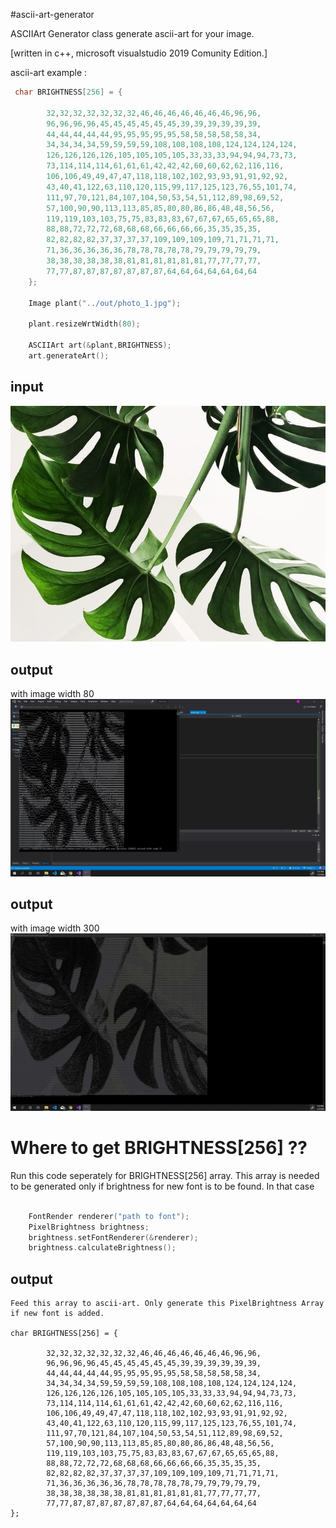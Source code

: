 #ascii-art-generator

ASCIIArt Generator class generate ascii-art for your image.

[written in c++, microsoft visualstudio 2019 Comunity Edition.]

ascii-art example :


```cpp
 char BRIGHTNESS[256] = {

        32,32,32,32,32,32,32,46,46,46,46,46,46,46,96,96,
        96,96,96,96,45,45,45,45,45,45,39,39,39,39,39,39,
        44,44,44,44,44,95,95,95,95,95,58,58,58,58,58,34,
        34,34,34,34,59,59,59,59,108,108,108,108,124,124,124,124,
        126,126,126,126,105,105,105,105,33,33,33,94,94,94,73,73,
        73,114,114,114,61,61,61,42,42,42,60,60,62,62,116,116,
        106,106,49,49,47,47,118,118,102,102,93,93,91,91,92,92,
        43,40,41,122,63,110,120,115,99,117,125,123,76,55,101,74,
        111,97,70,121,84,107,104,50,53,54,51,112,89,98,69,52,
        57,100,90,90,113,113,85,85,80,80,86,86,48,48,56,56,
        119,119,103,103,75,75,83,83,83,67,67,67,65,65,65,88,
        88,88,72,72,72,68,68,68,66,66,66,66,35,35,35,35,
        82,82,82,82,37,37,37,37,109,109,109,109,71,71,71,71,
        71,36,36,36,36,36,78,78,78,78,78,79,79,79,79,79,
        38,38,38,38,38,38,81,81,81,81,81,81,77,77,77,77,
        77,77,87,87,87,87,87,87,87,64,64,64,64,64,64,64
    };

    Image plant("../out/photo_1.jpg");

    plant.resizeWrtWidth(80);

    ASCIIArt art(&plant,BRIGHTNESS);
    art.generateArt();
```
## input
<img src="./out/photo_1.jpg" />

## output
with image width 80
<img src="./out/screenshot_1.jpg" />

## output
with image width 300
<img src="./out/screenshot_2.jpg" />

# Where to get BRIGHTNESS[256] ??
Run this code seperately for BRIGHTNESS[256] array. This array is needed to be generated only if brightness for new font is to be found.
In that case 
```cpp

    FontRender renderer("path to font");
    PixelBrightness brightness;
    brightness.setFontRenderer(&renderer);
    brightness.calculateBrightness();
```

## output

```
Feed this array to ascii-art. Only generate this PixelBrightness Array if new font is added.

char BRIGHTNESS[256] = {

        32,32,32,32,32,32,32,46,46,46,46,46,46,46,96,96,
        96,96,96,96,45,45,45,45,45,45,39,39,39,39,39,39,
        44,44,44,44,44,95,95,95,95,95,58,58,58,58,58,34,
        34,34,34,34,59,59,59,59,108,108,108,108,124,124,124,124,
        126,126,126,126,105,105,105,105,33,33,33,94,94,94,73,73,
        73,114,114,114,61,61,61,42,42,42,60,60,62,62,116,116,
        106,106,49,49,47,47,118,118,102,102,93,93,91,91,92,92,
        43,40,41,122,63,110,120,115,99,117,125,123,76,55,101,74,
        111,97,70,121,84,107,104,50,53,54,51,112,89,98,69,52,
        57,100,90,90,113,113,85,85,80,80,86,86,48,48,56,56,
        119,119,103,103,75,75,83,83,83,67,67,67,65,65,65,88,
        88,88,72,72,72,68,68,68,66,66,66,66,35,35,35,35,
        82,82,82,82,37,37,37,37,109,109,109,109,71,71,71,71,
        71,36,36,36,36,36,78,78,78,78,78,79,79,79,79,79,
        38,38,38,38,38,38,81,81,81,81,81,81,77,77,77,77,
        77,77,87,87,87,87,87,87,87,64,64,64,64,64,64,64
};

```
